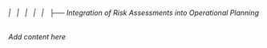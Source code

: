 ###### |   |   |   |   |   ├── Integration of Risk Assessments into Operational Planning

*Add content here*